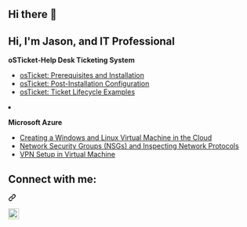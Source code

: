 ## Hi there 👋

## Hi, I'm Jason, and IT Professional
<p dir="auto"><b>oSTicket-Help Desk Ticketing System</b></p>
<ul dir="auto">
<li><a href="https://github.com/jasonklutts/osticket-prereqs">osTicket: Prerequisites and Installation</a></li>
<li><a href="https://github.com/jasonklutts/post-install-config">osTicket: Post-Installation Configuration</a></li>
<li><a href="https://github.com/jasonklutts/ticket-lifecycle">osTicket: Ticket Lifecycle Examples</a></li>

</ul>
</li>
<li>
<p dir="auto"><b>Microsoft Azure</b></p>
<ul dir="auto">
<li><a href="https://github.com/jasonklutts/Creating-VMs-Azure">Creating a Windows and Linux Virtual Machine in the Cloud</a></li>
<li><a href="https://github.com/jasonklutts/azure-network-protocols">Network Security Groups (NSGs) and Inspecting Network Protocols</a></li>
<li><a href="https://github.com/jasonklutts/azure_vpn_setup">VPN Setup in Virtual Machine</a></li>
</ul>
</li>
</ul>
<div class="markdown-heading" dir="auto"><h2 class="heading-element" dir="auto">Connect with me:</h2><a id="user-content-connect-with-me" class="anchor" aria-label="Permalink: Connect with me:" href="#connect-with-me"><svg class="octicon octicon-link" viewBox="0 0 16 16" version="1.1" width="16" height="16" aria-hidden="true"><path d="m7.775 3.275 1.25-1.25a3.5 3.5 0 1 1 4.95 4.95l-2.5 2.5a3.5 3.5 0 0 1-4.95 0 .751.751 0 0 1 .018-1.042.751.751 0 0 1 1.042-.018 1.998 1.998 0 0 0 2.83 0l2.5-2.5a2.002 2.002 0 0 0-2.83-2.83l-1.25 1.25a.751.751 0 0 1-1.042-.018.751.751 0 0 1-.018-1.042Zm-4.69 9.64a1.998 1.998 0 0 0 2.83 0l1.25-1.25a.751.751 0 0 1 1.042.018.751.751 0 0 1 .018 1.042l-1.25 1.25a3.5 3.5 0 1 1-4.95-4.95l2.5-2.5a3.5 3.5 0 0 1 4.95 0 .751.751 0 0 1-.018 1.042.751.751 0 0 1-1.042.018 1.998 1.998 0 0 0-2.83 0l-2.5 2.5a1.998 1.998 0 0 0 0 2.83Z"></path></svg></a></div>
<p dir="auto"><a href="https://www.linkedin.com/in/jason-klutts/" rel="nofollow"><img align="left" alt="Josh | LinkedIn" width="22px" src="https://camo.githubusercontent.com/70a7364e4cab5012925da3ac158a64a992e400152b366dbb71b90fef4b4a1264/68747470733a2f2f63646e2e6a7364656c6976722e6e65742f6e706d2f73696d706c652d69636f6e734076332f69636f6e732f6c696e6b6564696e2e737667" data-canonical-src="https://cdn.jsdelivr.net/npm/simple-icons@v3/icons/linkedin.svg" style="max-width: 100%;"></a></p>
</article>
  </div>
</div>
